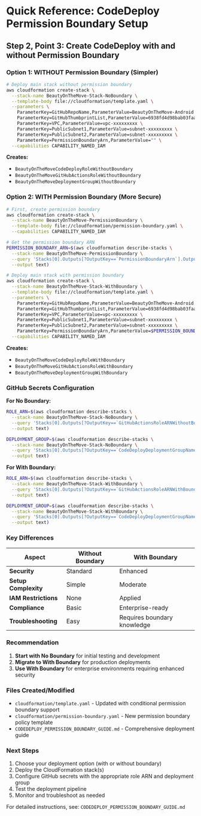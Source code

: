 # Quick Reference: CodeDeploy Permission Boundary Setup

## Step 2, Point 3: Create CodeDeploy with and without Permission Boundary

### Option 1: WITHOUT Permission Boundary (Simpler)

```bash
# Deploy main stack without permission boundary
aws cloudformation create-stack \
  --stack-name BeautyOnTheMove-Stack-NoBoundary \
  --template-body file://cloudformation/template.yaml \
  --parameters \
    ParameterKey=GitHubRepoName,ParameterValue=BeautyOnTheMove-Android \
    ParameterKey=GitHubThumbprintList,ParameterValue=6938fd4d98bab03faadb97b34396831e3780aea1 \
    ParameterKey=VPC,ParameterValue=vpc-xxxxxxxxx \
    ParameterKey=PublicSubnet1,ParameterValue=subnet-xxxxxxxxx \
    ParameterKey=PublicSubnet2,ParameterValue=subnet-xxxxxxxxx \
    ParameterKey=PermissionBoundaryArn,ParameterValue="" \
  --capabilities CAPABILITY_NAMED_IAM
```

**Creates:**
- `BeautyOnTheMoveCodeDeployRoleWithoutBoundary`
- `BeautyOnTheMoveGitHubActionsRoleWithoutBoundary`
- `BeautyOnTheMoveDeploymentGroupWithoutBoundary`

### Option 2: WITH Permission Boundary (More Secure)

```bash
# First, create permission boundary
aws cloudformation create-stack \
  --stack-name BeautyOnTheMove-PermissionBoundary \
  --template-body file://cloudformation/permission-boundary.yaml \
  --capabilities CAPABILITY_NAMED_IAM

# Get the permission boundary ARN
PERMISSION_BOUNDARY_ARN=$(aws cloudformation describe-stacks \
  --stack-name BeautyOnTheMove-PermissionBoundary \
  --query 'Stacks[0].Outputs[?OutputKey==`PermissionBoundaryArn`].OutputValue' \
  --output text)

# Deploy main stack with permission boundary
aws cloudformation create-stack \
  --stack-name BeautyOnTheMove-Stack-WithBoundary \
  --template-body file://cloudformation/template.yaml \
  --parameters \
    ParameterKey=GitHubRepoName,ParameterValue=BeautyOnTheMove-Android \
    ParameterKey=GitHubThumbprintList,ParameterValue=6938fd4d98bab03faadb97b34396831e3780aea1 \
    ParameterKey=VPC,ParameterValue=vpc-xxxxxxxxx \
    ParameterKey=PublicSubnet1,ParameterValue=subnet-xxxxxxxxx \
    ParameterKey=PublicSubnet2,ParameterValue=subnet-xxxxxxxxx \
    ParameterKey=PermissionBoundaryArn,ParameterValue=$PERMISSION_BOUNDARY_ARN \
  --capabilities CAPABILITY_NAMED_IAM
```

**Creates:**
- `BeautyOnTheMoveCodeDeployRoleWithBoundary`
- `BeautyOnTheMoveGitHubActionsRoleWithBoundary`
- `BeautyOnTheMoveDeploymentGroupWithBoundary`

### GitHub Secrets Configuration

**For No Boundary:**
```bash
ROLE_ARN=$(aws cloudformation describe-stacks \
  --stack-name BeautyOnTheMove-Stack-NoBoundary \
  --query 'Stacks[0].Outputs[?OutputKey==`GitHubActionsRoleARNWithoutBoundary`].OutputValue' \
  --output text)

DEPLOYMENT_GROUP=$(aws cloudformation describe-stacks \
  --stack-name BeautyOnTheMove-Stack-NoBoundary \
  --query 'Stacks[0].Outputs[?OutputKey==`CodeDeployDeploymentGroupNameWithoutBoundary`].OutputValue' \
  --output text)
```

**For With Boundary:**
```bash
ROLE_ARN=$(aws cloudformation describe-stacks \
  --stack-name BeautyOnTheMove-Stack-WithBoundary \
  --query 'Stacks[0].Outputs[?OutputKey==`GitHubActionsRoleARNWithBoundary`].OutputValue' \
  --output text)

DEPLOYMENT_GROUP=$(aws cloudformation describe-stacks \
  --stack-name BeautyOnTheMove-Stack-WithBoundary \
  --query 'Stacks[0].Outputs[?OutputKey==`CodeDeployDeploymentGroupNameWithBoundary`].OutputValue' \
  --output text)
```

### Key Differences

| Aspect | Without Boundary | With Boundary |
|--------|------------------|---------------|
| **Security** | Standard | Enhanced |
| **Setup Complexity** | Simple | Moderate |
| **IAM Restrictions** | None | Applied |
| **Compliance** | Basic | Enterprise-ready |
| **Troubleshooting** | Easy | Requires boundary knowledge |

### Recommendation

1. **Start with No Boundary** for initial testing and development
2. **Migrate to With Boundary** for production deployments
3. **Use With Boundary** for enterprise environments requiring enhanced security

### Files Created/Modified

- `cloudformation/template.yaml` - Updated with conditional permission boundary support
- `cloudformation/permission-boundary.yaml` - New permission boundary policy template
- `CODEDEPLOY_PERMISSION_BOUNDARY_GUIDE.md` - Comprehensive deployment guide

### Next Steps

1. Choose your deployment option (with or without boundary)
2. Deploy the CloudFormation stack(s)
3. Configure GitHub secrets with the appropriate role ARN and deployment group
4. Test the deployment pipeline
5. Monitor and troubleshoot as needed

For detailed instructions, see: `CODEDEPLOY_PERMISSION_BOUNDARY_GUIDE.md` 